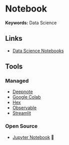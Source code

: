 # Notebook

**Keywords:** Data Science

## Links

- [Data Science Notebooks](https://datasciencenotebook.org)

## Tools

### Managed

- [Deepnote](https://deepnote.com)
- [Google Colab](https://colab.research.google.com)
- [Hex](https://hex.tech)
- [Observable](https://observablehq.com)
- [Streamlit](https://streamlit.io)

### Open Source

- [Jupyter Notebook](/jupyter/notebook.md) 🌟

<!--
https://wix-incubator.github.io/quix/
-->
